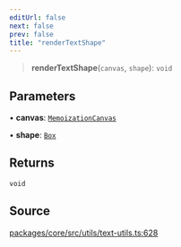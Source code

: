 ```yaml
---
editUrl: false
next: false
prev: false
title: "renderTextShape"
---
```


> **renderTextShape**(`canvas`, `shape`): `void`

## Parameters

• **canvas**: [`MemoizationCanvas`](/api-core/classes/memoizationcanvas/)

• **shape**: [`Box`](/api-core/classes/box/)

## Returns

`void`

## Source

[packages/core/src/utils/text-utils.ts:628](https://github.com/dgmjs/dgmjs/blob/main/packages/core/src/utils/text-utils.ts#L628)
